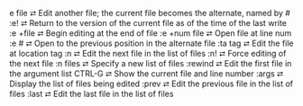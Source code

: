 e file        ⮂  Edit another file; the current file becomes the alternate, named by # 
:e!           ⮂  Return to the version of the current file as of the time of the last write 
:e +file      ⮂  Begin editing at the end of file
:e +num file  ⮂  Open file at line num
:e #          ⮂  Open to the previous position in the alternate file 
:ta tag       ⮂  Edit the file at location tag
:n            ⮂  Edit the next file in the list of files
:n!           ⮂  Force editing of the next file
:n files      ⮂  Specify a new list of files
:rewind       ⮂  Edit the first file in the argument list
CTRL-G        ⮂  Show the current file and line number 
:args         ⮂  Display the list of files being edited
:prev         ⮂  Edit the previous file in the list of files 
:last         ⮂  Edit the last file in the list of files

